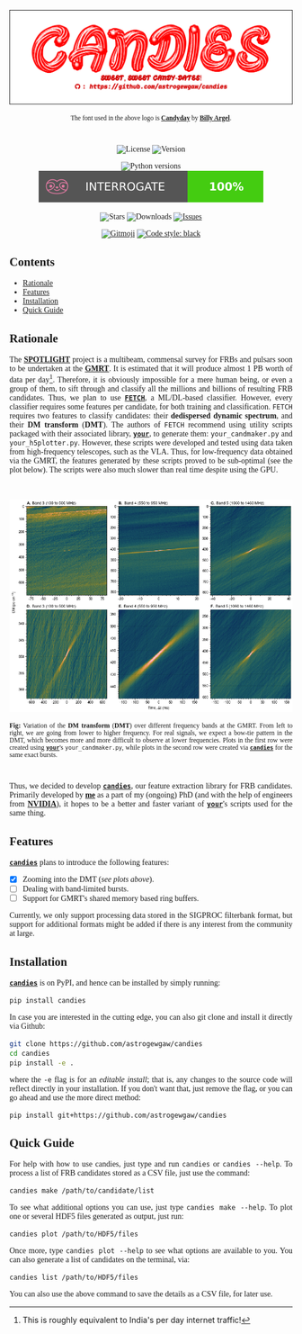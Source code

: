 <div style="font-family:JetBrainsMono Nerd Font">
<div align="center">

[![The `candies` logo.][logo]][candies]

<center>
<sup>

The font used in the above logo is [**Candyday**][candyday] by [**Billy Argel**][billyargel].

</sup>
</center>
<br/>

![License][license-badge]
![Version][version-badge]

![Python versions][pyversions-badge]
[![Interrogate][interrogate-badge]][interrogate]

![Stars][stars-badge]
![Downloads][dm-badge]
[![Issues][issues-badge]][issues]

[![Gitmoji][gitmoji-badge]][gitmoji]
[![Code style: black][black-badge]][black]

</div>
<div align="justify">


## Contents

- [Rationale](#rationale)
- [Features](#features)
- [Installation](#installation)
- [Quick Guide](#quick-guide)

## Rationale

The [**SPOTLIGHT**][spotlight] project is a multibeam, commensal survey for FRBs and pulsars soon to be undertaken at the [**GMRT**][gmrt]. It is estimated that it will produce almost 1 PB worth of data per day[^1]. Therefore, it is obviously impossible for a mere human being, or even a group of them, to sift through and classify all the millions and billions of resulting FRB candidates. Thus, we plan to use [**`FETCH`**][fetch], a ML/DL-based classifier. However, every classifier requires some features per candidate, for both training and classification. `FETCH` requires two features to classify candidates: their **dedispersed dynamic spectrum**, and their **DM transform** (**DMT**). The authors of `FETCH` recommend using utility scripts packaged with their associated library, [**`your`**][your], to generate them: `your_candmaker.py` and `your_h5plotter.py`. However, these scripts were developed and tested using data taken from high-frequency telescopes, such as the VLA. Thus, for low-frequency data obtained via the GMRT, the features generated by these scripts proved to be sub-optimal (see the plot below). The scripts were also much slower than real time despite using the GPU.

<br/>

![DMT variation at the GMRT](./assets/dmts.png)

<small>

**Fig:** Variation of the **DM transform** (**DMT**) over different frequency bands at the GMRT. From left to right, we are going from lower to higher frequency. For real signals, we expect a bow-tie pattern in the DMT, which becomes more and more difficult to observe at lower frequencies. Plots in the first row were created using [**`your`**][your]'s `your_candmaker.py`, while plots in the second row were created via [**`candies`**][candies] for the same exact bursts.

</small>
<br/>

Thus, we decided to develop [**`candies`**][candies], our feature extraction library for FRB candidates. Primarily developed by [**me**][me] as a part of my (ongoing) PhD (and with the help of engineers from [**NVIDIA**][nvidia]), it hopes to be a better and faster variant of [**`your`**][your]'s scripts used for the same thing.

## Features

[**`candies`**][candies] plans to introduce the following features:

- [x] Zooming into the DMT (*see plots above*).
- [ ] Dealing with band-limited bursts.
- [ ] Support for GMRT's shared memory based ring buffers.

Currently, we only support processing data stored in the SIGPROC filterbank format, but support for additional formats might be added if there is any interest from the community at large.

## Installation

[**`candies`**][candies] is on PyPI, and hence can be installed by simply running:

```bash
pip install candies
```

In case you are interested in the cutting edge, you can also git clone and install it directly via Github:

```bash
git clone https://github.com/astrogewgaw/candies
cd candies
pip install -e .
```

where the `-e` flag is for an *editable install*; that is, any changes to the source code will reflect directly in your installation. If you don't want that, just remove the flag, or you can go ahead and use the more direct method:

```bash
pip install git+https://github.com/astrogewgaw/candies
```

## Quick Guide

For help with how to use candies, just type and run `candies` or `candies --help`. To process a list of FRB candidates stored as a CSV file, just use the command:

```bash
candies make /path/to/candidate/list
```

To see what additional options you can use, just type `candies make --help`. To plot one or several HDF5 files generated as output, just run:

```bash
candies plot /path/to/HDF5/files
```

Once more, type `candies plot --help` to see what options are available to you. You can also generate a list of candidates on the terminal, via:

```bash
candies list /path/to/HDF5/files
```

You can also use the above command to save the details as a CSV file, for later use.

[^1]: This is roughly equivalent to India's per day internet traffic!

</div>
</div>

[gitmoji]: https://gitmoji.dev
[nvidia]: https://www.nvidia.com
[me]: https://github.com/astrogewgaw
[black]: https://github.com/psf/black
[billyargel]: http://www.billyargel.com
[gmrt]: http://www.gmrt.ncra.tifr.res.in
[fetch]: https://github.com/devanshkv/fetch
[spotlight]: https://spotlight.ncra.tifr.res.in
[presto]: https://github.com/scottransom/presto
[candyday]: https://www.dafont.com/candyday.font
[candies]: https://github.com/astrogewgaw/candies
[proplot]: https://github.com/proplot-dev/proplot
[your]: https://github.com/thepetabyteproject/your
[issues]: https://github.com/astrogewgaw/candies/issues
[interrogate]: https://github.com/econchick/interrogate
[aa]: https://github.com/AstroAccelerateOrg/astro-accelerate
[logo]: https://raw.githubusercontent.com/astrogewgaw/logos/main/rasters/candies.png
[dm-badge]: https://img.shields.io/pypi/dm/candies?style=for-the-badge
[version-badge]: https://img.shields.io/pypi/v/candies?style=for-the-badge
[wheel-badge]: https://img.shields.io/pypi/wheel/candies?style=for-the-badge
[forks-badge]: https://img.shields.io/github/forks/astrogewgaw/candies?style=for-the-badge
[stars-badge]: https://img.shields.io/github/stars/astrogewgaw/candies?style=for-the-badge
[pyversions-badge]: https://img.shields.io/pypi/pyversions/candies.svg?style=for-the-badge
[issues-badge]: https://img.shields.io/github/issues/astrogewgaw/candies?style=for-the-badge
[license-badge]: https://img.shields.io/github/license/astrogewgaw/candies?style=for-the-badge
[black-badge]: https://img.shields.io/badge/code%20style-black-000000.svg?style=for-the-badge
[gitmoji-badge]: https://img.shields.io/badge/gitmoji-%20😜%20😍-FFDD67.svg?style=for-the-badge
[interrogate-badge]: https://raw.githubusercontent.com/astrogewgaw/candies/main/assets/interrogate.svg
